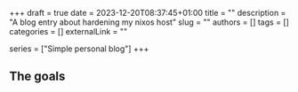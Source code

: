 +++ 
draft = true
date = 2023-12-20T08:37:45+01:00
title = ""
description = "A blog entry about hardening my nixos host"
slug = ""
authors = []
tags = []
categories = []
externalLink = ""

series = ["Simple personal blog"]
+++


## The goals




